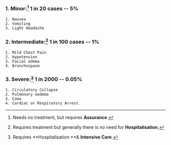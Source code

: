 ### 1. __Minor__:[^1] 1 in 20 cases -- 5%
	1. Nausea
	2. Vomiting
	3. Light Headache
### 2. __Intermediate__:[^2] 1 in 100 cases -- 1%
	1. Mild Chest Pain
	2. Hypotension
	3. Facial edema
	4. Bronchospasm
### 3. __Severe__:[^3] 1 in 2000 -- 0.05%
	1. Circulatory Collapse
	2. Pulmonary oedema
	3. Coma
	4. Cardiac or Respiratory Arrest.

[^1]: Needs no treatment, but requires **Assurance**.
[^2]: Requires treatment but generally there is no need for **Hospitalisation.**
[^3]: Requires **Hospitalisation **& **Intensive Care**.